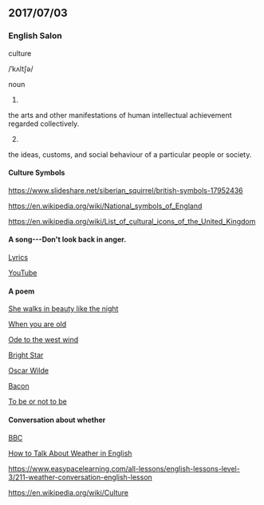 ## 2017/07/03

### English Salon

culture

/ˈkʌltʃə/

noun

1. 
the arts and other manifestations of human intellectual achievement regarded collectively.

2. 
the ideas, customs, and social behaviour of a particular people or society.

#### Culture Symbols

https://www.slideshare.net/siberian_squirrel/british-symbols-17952436

https://en.wikipedia.org/wiki/National_symbols_of_England

https://en.wikipedia.org/wiki/List_of_cultural_icons_of_the_United_Kingdom

#### A song---Don't look back in anger.

[Lyrics](https://www.google.com.sg/search?biw=1455&bih=712&q=don%27t+look+back+in+anger+lyrics&oq=don%27t+look+back+in+anger+&gs_l=psy-ab.1.2.0l4.34791.34791.0.36394.1.1.0.0.0.0.217.217.2-1.1.0....0...1.1.64.psy-ab..0.1.216.QRZiKJRsXp4)

[YouTube](https://www.youtube.com/results?search_query=Don%E2%80%99t+Look+Back+In+Anger)

#### A poem

[She walks in beauty like the night](https://www.poetryfoundation.org/poems/43844/she-walks-in-beauty)

[When you are old](https://www.poetryfoundation.org/poems/43283/when-you-are-old)

[Ode to the west wind](https://www.poetryfoundation.org/poems/45134/ode-to-the-west-wind)

[Bright Star](https://www.poetryfoundation.org/poems/44468/bright-star-would-i-were-stedfast-as-thou-art)

[Oscar Wilde](https://zh.wikiquote.org/zh-sg/%E7%8E%8B%E7%88%BE%E5%BE%B7)

[Bacon](https://zh.wikiquote.org/zh-sg/%E5%BC%97%E8%98%AD%E8%A5%BF%E6%96%AF%C2%B7%E5%9F%B9%E6%A0%B9)

[To be or not to be](https://zh.wikipedia.org/wiki/%E7%94%9F%E5%AD%98%E8%BF%98%E6%98%AF%E6%AF%81%E7%81%AD)

#### Conversation about whether

[BBC](http://www.bbc.com/future/story/20151214-why-do-brits-talk-about-the-weather-so-much)

[How to Talk About Weather in English](https://www.kaplaninternational.com/blog/how-to-talk-about-weather)

https://www.easypacelearning.com/all-lessons/english-lessons-level-3/211-weather-conversation-english-lesson

https://en.wikipedia.org/wiki/Culture
